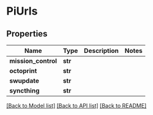 # PiUrls


## Properties
Name | Type | Description | Notes
------------ | ------------- | ------------- | -------------
**mission_control** | **str** |  | 
**octoprint** | **str** |  | 
**swupdate** | **str** |  | 
**syncthing** | **str** |  | 

[[Back to Model list]](../README.md#documentation-for-models) [[Back to API list]](../README.md#documentation-for-api-endpoints) [[Back to README]](../README.md)


